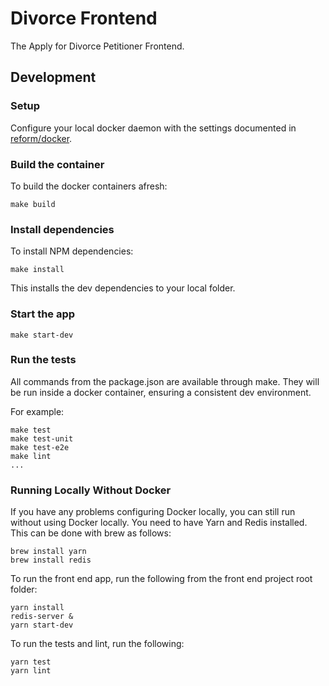 # Divorce Frontend

The Apply for Divorce Petitioner Frontend.

## Development

### Setup

Configure your local docker daemon with the settings documented in
[reform/docker][reform-docker].

### Build the container

To build the docker containers afresh:

```
make build
```

### Install dependencies

To install NPM dependencies:

```
make install
```

This installs the dev dependencies to your local folder.

### Start the app

```
make start-dev
```

###  Run the tests

All commands from the package.json are available through make. They will be run
inside a docker container, ensuring a consistent dev environment.

For example:

```
make test
make test-unit
make test-e2e
make lint
...
```

### Running Locally Without Docker
If you have any problems configuring Docker locally, you can still run without using Docker locally.
You need to have Yarn and Redis installed. This can be done with brew as follows:

```
brew install yarn
brew install redis

```

To run the front end app, run the following from the front end project root folder:


```
yarn install
redis-server &
yarn start-dev

```

To run the tests and lint, run the following:
```
yarn test
yarn lint
```

[reform-docker]: http://git.reform/reform/docker

